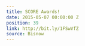 ```yaml
---
title: SCORE Awards!
date: 2015-05-07 00:00:00 Z
position: 39
link: http://bit.ly/1FSwVfZ
source: Bisnow
---
```


